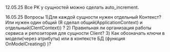 12.05.25
Все PK у сущностей  можно сделать auto_increment.

16.05.25
Вопросы 
1)Для каждой сущности нужен отдельный Контекст? Или нужен один общий (Я сделал общий(ApplicationContext) и отдельный(ClentContext)) ?
2) Правильная ли организация работы сервиса и репозитория для сущности Client? 
3) Как обозначать ключи в модели(через атрибуты) или в контексте БД (функция OnModelCreating() )? 